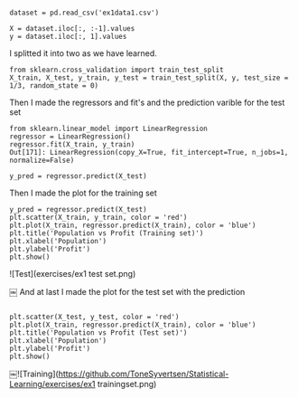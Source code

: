 ```

dataset = pd.read_csv('ex1data1.csv')

X = dataset.iloc[:, :-1].values
y = dataset.iloc[:, 1].values

```

I splitted it into two as we have learned.

```
from sklearn.cross_validation import train_test_split
X_train, X_test, y_train, y_test = train_test_split(X, y, test_size = 1/3, random_state = 0)
```

Then I made the regressors and fit's and the prediction varible for the test set
```
from sklearn.linear_model import LinearRegression
regressor = LinearRegression()
regressor.fit(X_train, y_train)
Out[171]: LinearRegression(copy_X=True, fit_intercept=True, n_jobs=1, normalize=False)

y_pred = regressor.predict(X_test)

```
Then I made the plot for the training set

```
y_pred = regressor.predict(X_test)
plt.scatter(X_train, y_train, color = 'red')
plt.plot(X_train, regressor.predict(X_train), color = 'blue')
plt.title('Population vs Profit (Training set)')
plt.xlabel('Population')
plt.ylabel('Profit')
plt.show()

```
![Test](exercises/ex1 test set.png)

￼
And at last I made the plot for the test set with the prediction

```

plt.scatter(X_test, y_test, color = 'red')
plt.plot(X_train, regressor.predict(X_train), color = 'blue')
plt.title('Population vs Profit (Test set)')
plt.xlabel('Population')
plt.ylabel('Profit')
plt.show() 

```

￼![Training](https://github.com/ToneSyvertsen/Statistical-Learning/exercises/ex1 trainingset.png)
